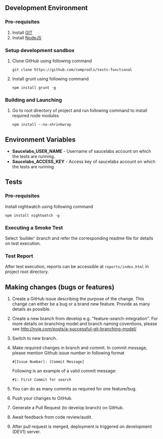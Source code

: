 
## Development Environment
### Pre-requisites
1. Install [GIT](https://git-scm.com/downloads)
2. Install [NodeJS](https://nodejs.org/en/download/)

### Setup development sandbox
1. Clone GitHub using following command

    ```git clone https://github.com/comprodls/tests-functional```
2. Install grunt using following command

    ```npm install grunt -g```

### Building and Launching
1. Go to root directory of project and run following command to install required node modules

   ```npm install --no-shrinkwrap```


## Environment Variables
* **Saucelabs_USER_NAME** - Username of saucelabs account on which the tests are running.
* **Saucelabs_ACCESS_KEY** - Access key of saucelabs account on which the tests are running.


## Tests

### Pre-requisites
Install nightwatch using following command

```
npm install nightwatch -g
```

### Executing a Smoke Test
Select 'builder' branch and refer the corresponding readme file for details on test execution.

### Test Report
After test execution, reports can be accessible at ``` reports/index.html ``` in project root directory.


## Making changes (bugs or features)
1. Create a GitHub issue describing the purpose of the change. This change can either be a bug or a brand new feature. Provide as many details as possible.
2. Create a new branch from develop e.g. "feature-search-integration". For more details on branching model and branch naming coventions, please see http://nvie.com/posts/a-successful-git-branching-model/
3. Switch to new branch.
4. Make required changes in branch and commit. In commit message, please mention Github issue number in following format

   ```#[Issue Number]: [Commit Message]```

   Following is an example of a valid commit message:

   ```#1: First Commit for search```
5. You can do as many commits as required for one feature/bug.
6. Push your changes to GitHub.
6. Generate a Pull Request (to develop branch) on GitHub.
7. Await feedback from code review/audit.
8. After pull request is merged, deployment is triggered on development (DEV1) server.
